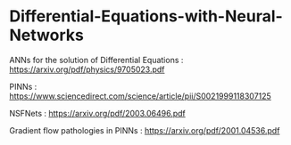 # Differential-Equations-with-Neural-Networks

ANNs for the solution of Differential Equations : https://arxiv.org/pdf/physics/9705023.pdf

PINNs : https://www.sciencedirect.com/science/article/pii/S0021999118307125

NSFNets : https://arxiv.org/pdf/2003.06496.pdf

Gradient flow pathologies in PINNs : https://arxiv.org/pdf/2001.04536.pdf

